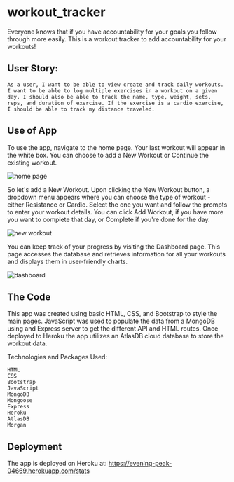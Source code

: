 # workout_tracker

Everyone knows that if you have accountability for your goals you follow through more easily. This is a workout tracker to add accountability for your workouts!

## User Story:

```As a user, I want to be able to view create and track daily workouts. I want to be able to log multiple exercises in a workout on a given day. I should also be able to track the name, type, weight, sets, reps, and duration of exercise. If the exercise is a cardio exercise, I should be able to track my distance traveled.```

## Use of App

To use the app, navigate to the home page. Your last workout will appear in the white box. You can choose to add a New Workout or Continue the existing workout.

![home page](public/images/home.png) 

So let's add a New Workout. Upon clicking the New Workout button, a dropdown menu appears where you can choose the type of workout - either Resistance or Cardio. Select the one you want and follow the prompts to enter your workout details. You can click Add Workout, if you have more you want to complete that day, or Complete if you're done for the day.

![new workout](public/images/newWorkout.png)

You can keep track of your progress by visiting the Dashboard page. This page accesses the database and retrieves information for all your workouts and displays them in user-friendly charts.

![dashboard](public/images/dashboard.png)

## The Code

This  app was created using basic HTML, CSS, and Bootstrap to style the main pages. JavaScript was used to populate the data from a MongoDB using and Express server to get the different API and HTML routes. Once deployed to Heroku the app utilizes an AtlasDB cloud database to store the workout data.

Technologies and Packages Used:

```
HTML
CSS
Bootstrap
JavaScript
MongoDB
Mongoose
Express
Heroku
AtlasDB
Morgan
```

## Deployment

The app is deployed on Heroku at: <a href="https://evening-peak-04669.herokuapp.com/stats">https://evening-peak-04669.herokuapp.com/stats</a>
